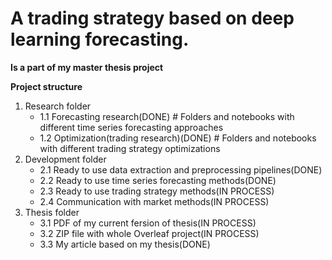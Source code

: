 # A trading strategy based on deep learning forecasting.

**Is a part of my master thesis project**

**Project structure**
 1) Research folder 
	+ 1.1 Forecasting research(DONE) # Folders and notebooks with different time series forecasting approaches
	+ 1.2 Optimization(trading research)(DONE) # Folders and notebooks with different trading strategy optimizations
 2) Development folder 
	+ 2.1 Ready to use data extraction and preprocessing pipelines(DONE)
	+ 2.2 Ready to use time series forecasting methods(DONE)
	+ 2.3 Ready to use trading strategy methods(IN PROCESS)
	+ 2.4 Communication with market methods(IN PROCESS)
 3) Thesis folder 
	+ 3.1 PDF of my current fersion of thesis(IN PROCESS)
	+ 3.2 ZIP file with whole Overleaf project(IN PROCESS)
	+ 3.3 My article based on my thesis(DONE)
	
